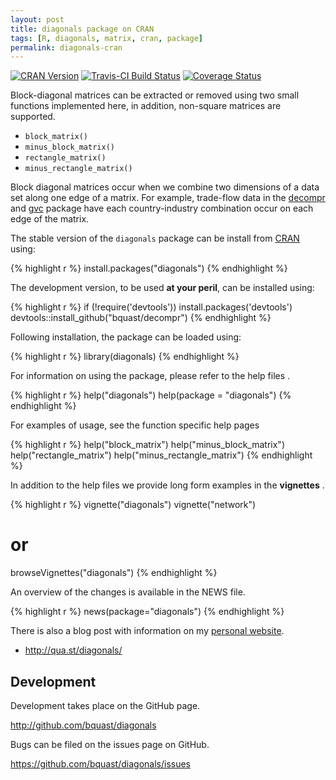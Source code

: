```yaml
---
layout: post
title: diagonals package on CRAN
tags: [R, diagonals, matrix, cran, package]
permalink: diagonals-cran
---
```


[![CRAN Version](http://www.r-pkg.org/badges/version/diagonals)](http://cran.r-project.org/?package=diagonals)
[![Travis-CI Build Status](https://travis-ci.org/bquast/diagonals.svg?branch=master)](https://travis-ci.org/bquast/diagonals) 
[![Coverage Status](https://img.shields.io/coveralls/bquast/diagonals.svg)](https://coveralls.io/r/bquast/diagonals?branch=master)

Block-diagonal matrices can be extracted or removed using two small functions implemented here, in addition, non-square matrices are supported.


- `block_matrix()`
- `minus_block_matrix()`
- `rectangle_matrix()`
- `minus_rectangle_matrix()`

Block diagonal matrices occur when we combine two dimensions of a data set along one edge of a matrix. For example, trade-flow data in the [decompr](http://cran.r-project.org/?package=decompr) and [gvc](http://cran.r-project.org/?package=gvc) package have each country-industry combination occur on each edge of the matrix.

The stable version of the `diagonals` package can be install from [CRAN](http://cran.r-project.org/) using:

{% highlight r %}
install.packages("diagonals")
{% endhighlight %}

The development version, to be used **at your peril**, can be installed using:

{% highlight r %}
if (!require('devtools')) install.packages('devtools')
devtools::install_github("bquast/decompr")
{% endhighlight %}

Following installation, the package can be loaded using:

{% highlight r %}
library(diagonals)
{% endhighlight %}

For information on using the package, please refer to the help files    .

{% highlight r %}
help("diagonals")
help(package = "diagonals")
{% endhighlight %}

For examples of usage, see the function specific help pages

{% highlight r %}
help("block_matrix")
help("minus_block_matrix")
help("rectangle_matrix")
help("minus_rectangle_matrix")
{% endhighlight %}

In addition to the help files we provide long form examples in the **vignettes** .

{% highlight r %}
vignette("diagonals")
vignette("network")

# or
browseVignettes("diagonals")
{% endhighlight %}

An overview of the changes is available in the NEWS file.

{% highlight r %}
news(package="diagonals")
{% endhighlight %}

There is also a blog post with information on my [personal website](http://qua.st/).

 - http://qua.st/diagonals/
 

Development
-------------
Development takes place on the GitHub page.

http://github.com/bquast/diagonals

Bugs can be filed on the issues page on GitHub.

https://github.com/bquast/diagonals/issues
